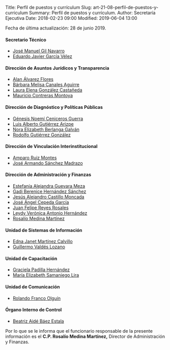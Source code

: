 Title: Perfil de puestos y currículum
Slug: art-21-08-perfil-de-puestos-y-curriculum
Summary: Perfil de puestos y currículum.
Author: Secretaría Ejecutiva
Date: 2018-02-23 09:00
Modified: 2019-06-04 13:00


Fecha de última actualización: 28 de junio 2019.

#### Secretario Técnico

* [José Manuel Gil Navarro <i class="fa fa-file-pdf-o" aria-hidden="true"></i>](cv-jmgn.pdf)
* [Eduardo Javier García Vélez <i class="fa fa-file-pdf-o" aria-hidden="true"></i>](cv-ejgv.pdf)

#### Dirección de Asuntos Jurídicos y Transparencia

* [Alan Álvarez Flores <i class="fa fa-file-pdf-o" aria-hidden="true"></i>](cv-aaf.pdf)
* [Bárbara Melisa Canales Aguirre <i class="fa fa-file-pdf-o" aria-hidden="true"></i>](cv-bmca.pdf)
* [Laura Elena González Castañeda <i class="fa fa-file-pdf-o" aria-hidden="true"></i>](cv-legc.pdf)
* [Mauricio Contreras Montoya <i class="fa fa-file-pdf-o" aria-hidden="true"></i>](cv-mcm.pdf)

#### Dirección de Diagnóstico y Políticas Públicas

* [Génesis Noemí Ceniceros Guerra <i class="fa fa-file-pdf-o" aria-hidden="true"></i>](cv-gncg.pdf)
* [Luis Alberto Gutiérrez Arizpe <i class="fa fa-file-pdf-o" aria-hidden="true"></i>](cv-laga.pdf)
* [Nora Elizabeth Berlanga Galván <i class="fa fa-file-pdf-o" aria-hidden="true"></i>](cv-nebg.pdf)
* [Rodolfo Gutiérrez González <i class="fa fa-file-pdf-o" aria-hidden="true"></i>](cv-rgg.pdf)

#### Dirección de Vinculación Interinstitucional

* [Amparo Ruiz Montes <i class="fa fa-file-pdf-o" aria-hidden="true"></i>](cv-arm.pdf)
* [José Armando Sánchez Madrazo <i class="fa fa-file-pdf-o" aria-hidden="true"></i>](cv-jasm.pdf)

#### Dirección de Administración y Finanzas

* [Estefanía Alejandra Guevara Meza <i class="fa fa-file-pdf-o" aria-hidden="true"></i>](cv-eagm.pdf)
* [Gadi Berenice Hernández Sánchez <i class="fa fa-file-pdf-o" aria-hidden="true"></i>](cv-gbhs.pdf)
* [Jesús Alejandro Castillo Moncada <i class="fa fa-file-pdf-o" aria-hidden="true"></i>](cv-jacm.pdf)
* [José Ángel Cepeda García <i class="fa fa-file-pdf-o" aria-hidden="true"></i>](cv-jacg.pdf)
* [Juan Felipe Reyes Rosales <i class="fa fa-file-pdf-o" aria-hidden="true"></i>](cv-jfrr.pdf)
* [Leydy Verónica Antonio Hernández <i class="fa fa-file-pdf-o" aria-hidden="true"></i>](cv-lvah.pdf)
* [Rosalío Medina Martínez <i class="fa fa-file-pdf-o" aria-hidden="true"></i>](cv-rmm.pdf)

#### Unidad de Sistemas de Información

* [Edna Janet Martínez Calvillo <i class="fa fa-file-pdf-o" aria-hidden="true"></i>](cv-ejmc.pdf)
* [Guillermo Valdés Lozano <i class="fa fa-file-pdf-o" aria-hidden="true"></i>](cv-gvl.pdf)

#### Unidad de Capacitación

* [Graciela Padilla Hernández <i class="fa fa-file-pdf-o" aria-hidden="true"></i>](cv-gph.pdf)
* [María Elizabeth Samaniego Lira <i class="fa fa-file-pdf-o" aria-hidden="true"></i>](cv-mesl.pdf)

#### Unidad de Comunicación

* [Rolando Franco Olguín <i class="fa fa-file-pdf-o" aria-hidden="true"></i>](cv-rfo.pdf)

#### Órgano Interno de Control

* [Beatriz Aidé Báez Estala <i class="fa fa-file-pdf-o" aria-hidden="true"></i>](cv-babe.pdf)

Por lo que se le informa que el funcionario responsable de la presente información es el **C.P. Rosalío Medina Martínez,** Director de Administración y Finanzas.
